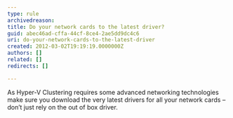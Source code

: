 ```yaml
---
type: rule
archivedreason: 
title: Do your network cards to the latest driver?
guid: abec46ad-cffa-44cf-8ce4-2ae5dd9dc4c6
uri: do-your-network-cards-to-the-latest-driver
created: 2012-03-02T19:19:19.0000000Z
authors: []
related: []
redirects: []

---
```



As Hyper-V Clustering requires some advanced networking technologies make sure you download the very latest drivers for all your network cards – don’t just rely on the out of box driver. 
<br><excerpt class='endintro'></excerpt><br>




